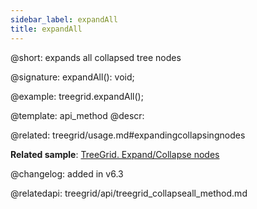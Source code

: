 ```yaml
---
sidebar_label: expandAll
title: expandAll
---          
```


@short: expands all collapsed tree nodes

@signature: expandAll(): void;

@example:
treegrid.expandAll();

@template: api_method
@descr:

@related: treegrid/usage.md#expandingcollapsingnodes

**Related sample**: [TreeGrid. Expand/Collapse nodes](https://snippet.dhtmlx.com/1grpsaa2)

@changelog: added in v6.3

@relatedapi:
treegrid/api/treegrid_collapseall_method.md
